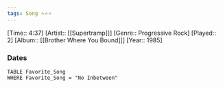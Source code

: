 ```yaml
---
tags: Song ⭐⭐⭐ 
---
```

[Time:: 4:37]
[Artist:: [[Supertramp]]]
[Genre:: Progressive Rock]
[Played:: 2]
[Album:: [[Brother Where You Bound]]]
[Year:: 1985]
### Dates
````dataview
TABLE Favorite_Song
WHERE Favorite_Song = "No Inbetween"
````